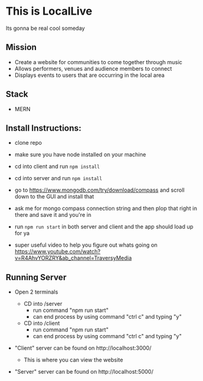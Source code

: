 # This is LocalLive
Its gonna be real cool someday
## Mission
- Create a website for communities to come together through music
- Allows performers, venues and audience members to connect
- Displays events to users that are occurring in the local area
  
## Stack
- MERN

## Install Instructions:
- clone repo
- make sure you have node installed on your machine
- cd into client and run `npm install`
- cd into server and run `npm install`
- go to https://www.mongodb.com/try/download/compass and scroll down to the GUI and install that
- ask me for mongo compass connection string and then plop that right in there and save it and you're in
- run `npm run start` in both server and client and the app should load up for ya

- super useful video to help you figure out whats going on https://www.youtube.com/watch?v=R4AhvYORZRY&ab_channel=TraversyMedia

## Running Server
- Open 2 terminals
  - CD into /server
    - run command "npm run start"
    - can end process by using command "ctrl c" and typing "y"
  - CD into /client
    - run command "npm run start"
    - can end process by using command "ctrl c" and typing "y"

- "Client" server can be found on http://localhost:3000/
  - This is where you can view the website
- "Server" server can be found on http://localhost:5000/
